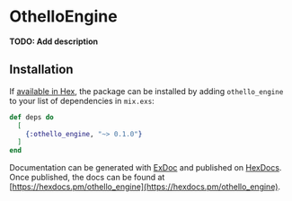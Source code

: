 # OthelloEngine

**TODO: Add description**

## Installation

If [available in Hex](https://hex.pm/docs/publish), the package can be installed
by adding `othello_engine` to your list of dependencies in `mix.exs`:

```elixir
def deps do
  [
    {:othello_engine, "~> 0.1.0"}
  ]
end
```

Documentation can be generated with [ExDoc](https://github.com/elixir-lang/ex_doc)
and published on [HexDocs](https://hexdocs.pm). Once published, the docs can
be found at [https://hexdocs.pm/othello_engine](https://hexdocs.pm/othello_engine).

